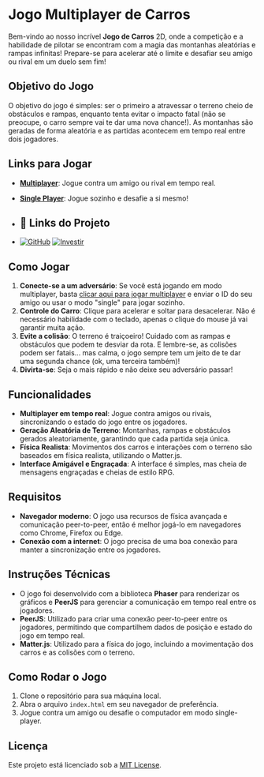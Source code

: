# Jogo Multiplayer de Carros

Bem-vindo ao nosso incrível **Jogo de Carros** 2D, onde a competição e a habilidade de pilotar se encontram com a magia das montanhas aleatórias e rampas infinitas! Prepare-se para acelerar até o limite e desafiar seu amigo ou rival em um duelo sem fim!

## Objetivo do Jogo

O objetivo do jogo é simples: ser o primeiro a atravessar o terreno cheio de obstáculos e rampas, enquanto tenta evitar o impacto fatal (não se preocupe, o carro sempre vai te dar uma nova chance!). As montanhas são geradas de forma aleatória e as partidas acontecem em tempo real entre dois jogadores.

## Links para Jogar

- **[Multiplayer](https://tonicjunior.github.io/game-car)**: Jogue contra um amigo ou rival em tempo real.
- **[Single Player](https://tonicjunior.github.io/game-car/?single)**: Jogue sozinho e desafie a si mesmo!

- ## 📂 Links do Projeto
- 
   [![GitHub](https://img.shields.io/badge/GitHub-Repository-181717?logo=github)](https://github.com/tonicjunior/game-car) 
   [![Investir](https://img.shields.io/badge/Investir%20no%20projeto-Informa%C3%A7%C3%B5es-4CAF50)](https://nubank.com.br/cobrar/3upen/672bafe3-8951-4aae-8e53-d86628e67a1a)
  

## Como Jogar

1. **Conecte-se a um adversário**: Se você está jogando em modo multiplayer, basta [clicar aqui para jogar multiplayer](https://tonicjunior.github.io/game-car) e enviar o ID do seu amigo ou usar o modo "single" para jogar sozinho.
2. **Controle do Carro**: Clique para acelerar e soltar para desacelerar. Não é necessário habilidade com o teclado, apenas o clique do mouse já vai garantir muita ação.
3. **Evite a colisão**: O terreno é traiçoeiro! Cuidado com as rampas e obstáculos que podem te desviar da rota. E lembre-se, as colisões podem ser fatais... mas calma, o jogo sempre tem um jeito de te dar uma segunda chance (ok, uma terceira também)!
4. **Divirta-se**: Seja o mais rápido e não deixe seu adversário passar!


## Funcionalidades

- **Multiplayer em tempo real**: Jogue contra amigos ou rivais, sincronizando o estado do jogo entre os jogadores.
- **Geração Aleatória de Terreno**: Montanhas, rampas e obstáculos gerados aleatoriamente, garantindo que cada partida seja única.
- **Física Realista**: Movimentos dos carros e interações com o terreno são baseados em física realista, utilizando o Matter.js.
- **Interface Amigável e Engraçada**: A interface é simples, mas cheia de mensagens engraçadas e cheias de estilo RPG.

## Requisitos

- **Navegador moderno**: O jogo usa recursos de física avançada e comunicação peer-to-peer, então é melhor jogá-lo em navegadores como Chrome, Firefox ou Edge.
- **Conexão com a internet**: O jogo precisa de uma boa conexão para manter a sincronização entre os jogadores.

## Instruções Técnicas

- O jogo foi desenvolvido com a biblioteca **Phaser** para renderizar os gráficos e **PeerJS** para gerenciar a comunicação em tempo real entre os jogadores.
- **PeerJS**: Utilizado para criar uma conexão peer-to-peer entre os jogadores, permitindo que compartilhem dados de posição e estado do jogo em tempo real.
- **Matter.js**: Utilizado para a física do jogo, incluindo a movimentação dos carros e as colisões com o terreno.

## Como Rodar o Jogo

1. Clone o repositório para sua máquina local.
2. Abra o arquivo `index.html` em seu navegador de preferência.
3. Jogue contra um amigo ou desafie o computador em modo single-player.

## Licença

Este projeto está licenciado sob a [MIT License](LICENSE).
